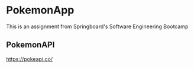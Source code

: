 # PokemonApp

This is an assignment from Springboard's Software Engineering Bootcamp

## PokemonAPI

https://pokeapi.co/
